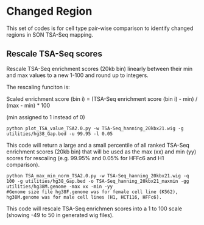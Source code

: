 # Changed Region
This set of codes is for cell type pair-wise comparison to identify changed regions in SON TSA-Seq mapping.

## Rescale TSA-Seq scores
Rescale TSA-Seq enrichment scores (20kb bin) linearly between their min and max values to a new 1-100 and round up to integers. 

The rescaling funciton is:

Scaled enrichment score (bin i) = (TSA-Seq enrichment score (bin i) - min) / (max - min) * 100

(min assigned to 1 instead of 0)

```shell
python plot_TSA_value_TSA2.0.py -w TSA-Seq_hanning_20kbx21.wig -g utilities/hg38_Gap.bed -u 99.95 -l 0.05
```
This code will return a large and a small percentile of all ranked TSA-Seq enrichment scores (20kb bin) that will be used as the max (xx) and min (yy) scores for rescaling (e.g. 99.95% and 0.05% for HFFc6 and H1 comparison).

```shell
python TSA_max_min_norm_TSA2.0.py -w TSA-Seq_hanning_20kbx21.wig -q 100 -g utilities/hg38_Gap.bed -o TSA-Seq_hanning_20kbx21_maxmin -gg utilities/hg38M.genome -max xx -min -yy
#Genome size file hg38F.genome was for female cell line (K562), hg38M.genome was for male cell lines (H1, HCT116, HFFc6).
```
This code will rescale TSA-Seq enrichmen scores into a 1 to 100 scale (showing -49 to 50 in generated wig files).
